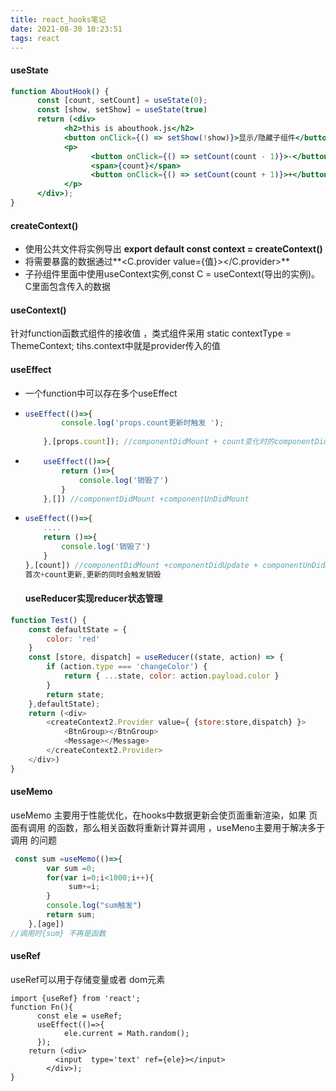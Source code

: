 ```yaml
---
title: react_hooks笔记
date: 2021-08-30 10:23:51
tags: react
---
```


#### useState

``````jsx
function AboutHook() {
      const [count, setCount] = useState(0);
      const [show, setShow] = useState(true)
      return (<div>
            <h2>this is abouthook.js</h2>
            <button onClick={() => setShow(!show)}>显示/隐藏子组件</button>
            <p>
                  <button onClick={() => setCount(count - 1)}>-</button>
                  <span>{count}</span>
                  <button onClick={() => setCount(count + 1)}>+</button>
            </p>
      </div>);
}
``````



#### createContext()  

* 使用公共文件将实例导出  **export default const context = createContext()**
* 将需要暴露的数据通过**<C.provider value={值}></C.provider>**
* 子孙组件里面中使用useContext实例,const C = useContext(导出的实例)。C里面包含传入的数据

#### useContext()

针对function函数式组件的接收值 ，类式组件采用 static contextType = ThemeContext;  tihs.context中就是provider传入的值

#### useEffect

* 一个function中可以存在多个useEffect

* ``````js
  useEffect(()=>{
          console.log('props.count更新时触发 ');
       
      },[props.count]); //componentDidMount + count变化时的componentDidUpdate
  ``````

* ``````js
      useEffect(()=>{
          return ()=>{
              console.log('销毁了')
          }
      },[]) //componentDidMount +componentUnDidMount
  ``````

* ``````js
  useEffect(()=>{
      ....
      return ()=>{
          console.log('销毁了')
      }
  },[count]) //componentDidMount +componentDidUpdate + componentUnDidMount
  首次+count更新,更新的同时会触发销毁
  ``````

  #### useReducer实现reducer状态管理

``````js
function Test() {
    const defaultState = {
        color: 'red'
    }
    const [store, dispatch] = useReducer((state, action) => {
        if (action.type === 'changeColor') {
            return { ...state, color: action.payload.color }
        }
        return state;
    },defaultState);
    return (<div>
        <createContext2.Provider value={ {store:store,dispatch} }>
            <BtnGroup></BtnGroup>
            <Message></Message>
        </createContext2.Provider>
    </div>)
}
``````



#### useMemo

useMemo 主要用于性能优化，在hooks中数据更新会使页面重新渲染，如果 页面有调用 的函数，那么相关函数将重新计算并调用 ，useMeno主要用于解决多于调用 的问题

``````js
 const sum =useMemo(()=>{
        var sum =0;
        for(var i=0;i<1000;i++){
             sum+=i;
        }
        console.log("sum触发")
        return sum;
    },[age]) 
//调用时{sum} 不再是函数 
``````





#### useRef

useRef可以用于存储变量或者 dom元素

``````react
import {useRef} from 'react';
function Fn(){
      const ele = useRef;
      useEffect(()=>{
            ele.current = Math.random();
      });
    return (<div>
          <input  type='text' ref={ele}></input> 
        </div>);
}
``````



